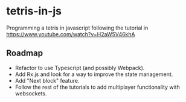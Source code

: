 # tetris-in-js
Programming a tetris in javascript following the tutorial in https://www.youtube.com/watch?v=H2aW5V46khA

## Roadmap

- Refactor to use Typescript (and possibly Webpack).
- Add Rx.js and look for a way to improve the state management.
- Add "Next block" feature.
- Follow the rest of the tutorials to add multiplayer functionality with websockets.
